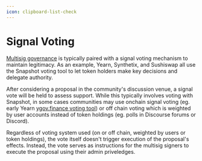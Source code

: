 ```yaml
---
icon: clipboard-list-check
---
```


# Signal Voting

[Multisig governance](../../../../../how-to-use-tally/proposals/voting-on-proposals/making-onchain-transactions-as-safe.md) is typically paired with a signal voting mechanism to maintain legitimacy. As an example, Yearn, Synthetix, and Sushiswap all use the Snapshot voting tool to let token holders make key decisions and delegate authority.

After considering a proposal in the community's discussion venue, a signal vote will be held to assess support. While this typically involves voting with Snapshot, in some cases communities may use onchain signal voting (eg. early Yearn [ygov.finance voting tool](https://ygov.finance/vote)) or off chain voting which is weighted by user accounts instead of token holdings (eg. polls in Discourse forums or Discord).

Regardless of voting system used (on or off chain, weighted by users or token holdings), the vote itself doesn't trigger execution of the proposal's effects. Instead, the vote serves as instructions for the multisig signers to execute the proposal using their admin priveledges.
